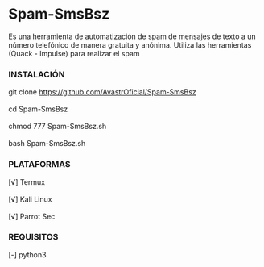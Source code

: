 # Spam-SmsBsz
Es una herramienta de automatización de spam de mensajes de texto a un número telefónico de manera gratuita y anónima. Utiliza las herramientas (Quack - Impulse) para realizar el spam
### INSTALACIÓN
git clone https://github.com/AvastrOficial/Spam-SmsBsz
<br></br>
cd Spam-SmsBsz
<br></br>
chmod 777 Spam-SmsBsz.sh
<br></br>
bash Spam-SmsBsz.sh
### PLATAFORMAS
[√] Termux
<br></br>
[√] Kali Linux
<br></br>
[√] Parrot Sec
### REQUISITOS
[-] python3
